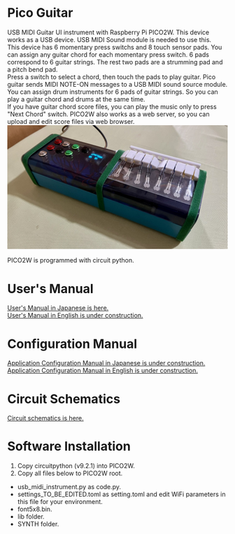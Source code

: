 # Pico Guitar
USB MIDI Guitar UI instrument with Raspberry Pi PICO2W.  This device works as a USB device.  USB MIDI Sound module is needed to use this.  
This device has 6 momentary press switchs and 8 touch sensor pads.  You can assign any guitar chord for each momentary press switch.  6 pads correspond to 6 guitar strings.  The rest two pads are a strumming pad and a pitch bend pad.  
Press a switch to select a chord, then touch the pads to play guitar.  Pico guitar sends MIDI NOTE-ON messages to a USB MIDI sound source module.  
You can assign drum instruments for 6 pads of guitar strings.  So you can play a guitar chord and drums at the same time.  
If you have guitar chord score files, you can play the music only to press "Next Chord" switch.  PICO2W also works as a web server, so you can upload and edit score files via web browser.<br/>
![picogd_overview2](https://github.com/ohira-s/PicoGuitarDrum2Web/blob/master/Docs/picogd_overview2.jpg)  

PICO2W is programmed with circuit python.  

# User's Manual
[User's Manual in Japanese is here.](https://github.com/ohira-s/PicoGuitarDrum2Web/blob/master/Docs/UsersManual.md)  
[User's Manual in English is under construction.]()  

# Configuration Manual
[Application Configuration Manual in Japanese is under construction.]()  
[Application Configuration Manual in English is under construction.]()  

# Circuit Schematics
[Circuit schematics is here.](https://github.com/ohira-s/PicoGuitarDrum2Web/blob/master/Docs/PICO_Guitar_Circuit.pdf)

# Software Installation
1) Copy circuitpython (v9.2.1) into PICO2W.
2) Copy all files below to PICO2W root.
- usb_midi_instrument.py as code.py.
- settings_TO_BE_EDITED.toml as setting.toml and edit WiFi parameters in this file for your environment.
- font5x8.bin.
- lib folder.
- SYNTH folder.
